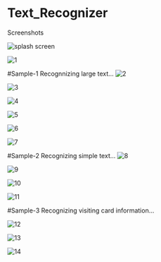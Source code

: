 # Text_Recognizer
Screenshots

![splash screen](https://user-images.githubusercontent.com/48117812/87764556-6c5d5080-c838-11ea-8d96-918accecef30.png)

![1](https://user-images.githubusercontent.com/48117812/87765045-248af900-c839-11ea-984b-114dcf06036c.png)

#Sample-1
Recognnizing large text...
![2](https://user-images.githubusercontent.com/48117812/87765086-35d40580-c839-11ea-8f3c-899d1b931852.png)

![3](https://user-images.githubusercontent.com/48117812/87765145-45ebe500-c839-11ea-878d-90626107de2f.png)

![4](https://user-images.githubusercontent.com/48117812/87765207-5bf9a580-c839-11ea-9ba5-8b4508f99393.png)

![5](https://user-images.githubusercontent.com/48117812/87765314-792e7400-c839-11ea-80a4-b735c2666010.png)

![6](https://user-images.githubusercontent.com/48117812/87765323-79c70a80-c839-11ea-9688-0c4d107cc7e5.png)

![7](https://user-images.githubusercontent.com/48117812/87765325-7a5fa100-c839-11ea-8782-f8038ff385e6.png)

#Sample-2
Recognizing simple text...
![8](https://user-images.githubusercontent.com/48117812/87765282-73389300-c839-11ea-8d2b-6a6ac777de88.png)

![9](https://user-images.githubusercontent.com/48117812/87765291-75025680-c839-11ea-8d08-485a699d9ad9.png)

![10](https://user-images.githubusercontent.com/48117812/87765295-76338380-c839-11ea-8999-487977b5cd85.png)

![11](https://user-images.githubusercontent.com/48117812/87765299-76cc1a00-c839-11ea-8d95-278b3153951f.png)

#Sample-3
Recognizing visiting card information...

![12](https://user-images.githubusercontent.com/48117812/87765304-7764b080-c839-11ea-8a9b-0b8a61765186.png)

![13](https://user-images.githubusercontent.com/48117812/87765308-77fd4700-c839-11ea-86a1-09d52b4424f7.png)

![14](https://user-images.githubusercontent.com/48117812/87765312-7895dd80-c839-11ea-8f0d-efd86a2f9aea.png)

















